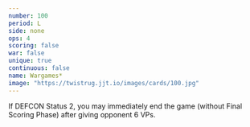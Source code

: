 ```yaml
---
number: 100
period: L
side: none
ops: 4
scoring: false
war: false
unique: true
continuous: false
name: Wargames*
image: "https://twistrug.jjt.io/images/cards/100.jpg"
---
```

If DEFCON Status 2, you may immediately end the game (without Final Scoring Phase) after giving opponent 6 VPs.
